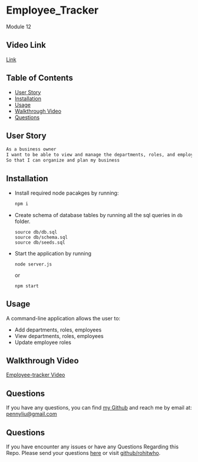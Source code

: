 # Employee_Tracker
Module 12

## Video Link
[Link]( )



## Table of Contents
  * [User Story](#user-story)
  * [Installation](#installation)
  * [Usage](#usage)
  * [Walkthrough Video](#walkthrough-video)
  * [Questions](#questions)  

## User Story
```md
As a business owner
I want to be able to view and manage the departments, roles, and employees in my company
So that I can organize and plan my business
```

## Installation

- Install required node pacakges by running:
    ```bash
    npm i
    ```
- Create schema of database tables by running all the sql queries in ```db``` folder.
    ```
    source db/db.sql
    source db/schema.sql
    source db/seeds.sql
    ```
- Start the application by running
    ```
    node server.js
    ```
    or
    ```
    npm start
    ```


## Usage
A command-line application allows the user to:
- Add departments, roles, employees
- View departments, roles, employees
- Update employee roles

## Walkthrough Video
[Employee-tracker Video](https://drive.google.com/file/d/13-W0JR66L-iWg3sKLRTnxpY3WeaFNvft/view)

## Questions
If you have any questions, you can find [my Github](https://github.com/PennyLIU2022) and reach me by email at: pennyliu@gmail.com

## Questions
If you have encounter any issues or have any Questions  Regarding this Repo. Please send your questions [here](mailto:rohitnayyar54@gmail.com?subject=[GitHub]%20Dev%20Connect) or visit [github/rohitwho](https://github.com/rohitwho).


